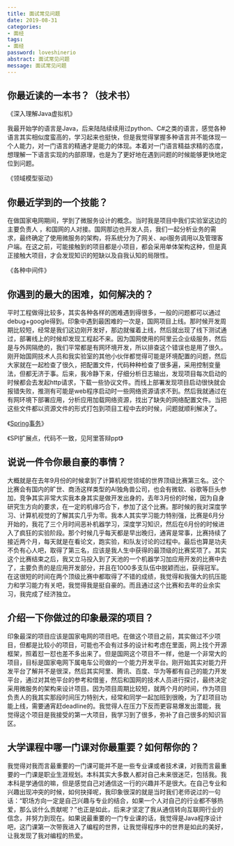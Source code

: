 ```yaml
---
title: 面试常见问题
date: 2019-08-31
categories:
- 面经
tags:
- 面经
password: loveshinerio   
abstract: 面试常见问题
message: 面试常见问题
---
```


## 你最近读的一本书？（技术书）

《深入理解Java虚拟机》

我最开始学的语言是Java，后来陆陆续续用过python、C#之类的语言，感觉各种语言其实相似度蛮高的，学习起来也挺快，但是我觉得掌握多种语言并不能体现一个人能力，对一门语言的精通才是能力的体现。本着对一门语言精益求精的态度，想理解一下语言实现的内部原理，也是为了更好地在遇到问题的时候能够更快地定位到问题。

《领域模型驱动》

## 你最近学到的一个技能？

在做国家电网期间，学到了微服务设计的概念。当时我是项目中我们实验室这边的主要负责人 ，和国网的人对接。国网那边也开发人员，我们一起分析业务的需求，最终确定了使用微服务的架构，将系统分为了网关、api服务调用以及管理客户端。在这之前，可能接触到的项目都是小项目，都会采用单体架构这种，但是真正接触大项目，才会发现知识的短缺以及自我认知的局限性。

《各种中间件》

## 你遇到的最大的困难，如何解决的？

平时工程做得比较多，其实各种各样的困难遇到得很多，一般的问题都可以通过debug+google得到。印象中遇到最困难的一次是，国网项目上线。那时候开发周期比较短，经常是我们这边刚开发好，那边就催着上线，然后就出现了线下测试通过，部署线上的时候却发现工程起不来。因为国网使用的阿里云企业级服务，然后是与外网隔绝的，我们平常都是有网环境开发，所以排查这个错误也是用了很久。刚开始国网技术人员和我实验室的其他小伙伴都觉得可能是环境配置的问题，然后大家就在一起检查了很久，把配置文件，代码种种检查了很多遍，采用控制变量法，但都无济于事。后来，我冷静下来，仔细分析日志输出，发现项目每次启动的时候都会去发起http请求，下载一些协议文件。而线上部署发现项目启动很快就会报错失败，推测有可能是web程序启动时一些网络资源请求不到。然后我就通过在有网环境下部署应用，分析应用加载网络资源，找出了缺失的网络配置文件。当把这些文件都以资源文件的形式打包到项目工程中去的时候，问题就顺利解决了。

《[Spring事务](https://shinerio.cc/2019/07/16/other/Spring事务踩过的坑/)》

《SPI扩展点，代码不一致，见阿里答辩ppt》

## 说说一件令你最自豪的事情？

大概就是在去年9月份的时候拿到了计算机视觉领域的世界顶级比赛第三名。这个比赛会有国内的旷世、商汤这样类型的AI独角兽公司，也会有微软、谷歌等巨头参加，竞争其实非常大实我本身其实是做开发出身的，去年3月份的时候，因为自身研究生方向的要求，在一定的机缘巧合下，参加了这个比赛。那时候的我对深度学习、计算机视觉的了解其实几乎为零。我本人其实学习能力特别强，比赛是6月分开始的，我花了三个月时间恶补机器学习，深度学习知识，然后在6月份的时候进入了疯狂的实验阶段。那个时候几乎每天都是早出晚归，通宵是常事，比赛持续了接近两个月，每天就是在看论文，跑实验，和队友讨论的过程中。最后也算是功夫不负有心人吧，取得了第三名，应该是我人生中获得的最顶级的比赛奖项了。其实这个比赛结束之后，我又立马投入到了天池的一个机器学习加应用开发的比赛中去了，主要负责的是应用开发部分，并且在1000多支队伍中脱颖而出，获得冠军。在这很短的时间在两个顶级比赛中都取得了不错的成绩，我觉得和我强大的抗压能力和学习能力有关吧，我觉得我是挺自豪的。而且通过这个比赛和去年的业余实习，我完成了经济独立。

## 介绍一下你做过的印象最深的项目？

印象最深的项目应该是国家电网的项目吧。在做这个项目之前，其实做过不少项目，但都是比较小的项目，可能也不会有过多的设计和考虑在里面，网上找个开源框架，照着怼一怼也差不多出来了。但是国网这个项目不一样，他是一个非常大的项目，目标是国家电网下属电车公司做的一个能力开发平台。刚开始其实对能力开发平台了解并不是很深，然后其实阿里、腾讯、百度、华为等都有自己的能力开发平台，通过对其他平台的参考和借鉴，然后和国网的技术人员进行探讨，最终决定采用微服务的架构来设计项目。因为项目周期比较短，就两个月的时间，作为项目负责人的我其实那段时间压力特别大，经常和同学一起加班到很晚，为了赶项目功能上线，需要通宵赶deadline的。我觉得人在压力下反而更容易爆发出潜能，我觉得这个项目是我接受的第一大项目，我学习到了很多，弥补了自己很多的知识盲区。

## 大学课程中哪一门课对你最重要？如何帮你的？

我觉得对我而言最重要的一门课可能并不是一些专业课或者技术课，对我而言最重要的一门课是职业生涯规划。本科其实大多数人都对自己未来很迷茫，包括我。我本科是学通信的嘛，但是感觉自己对通信这一行的兴趣并不是很大。在自己专业和兴趣出现冲突的时候，如何抉择呢，我印象很深的就是当时我们老师说过的一句话：“职场方向一定是自己兴趣与专业的结合，如果一个人对自己的行业都不够热爱，那么谈什么贡献呢？”也正是如此，后来才坚定了我从通信转向互联网行业的信念，并努力到现在。如果说最重要的一门专业课的话，我觉得是Java程序设计吧，这门课第一次带我进入了编程的世界，让我觉得程序中的世界是如此的美好，让我发现了我对编程的热爱。

